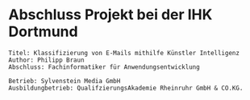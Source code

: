 # Abschluss Projekt bei der IHK Dortmund

    Titel: Klassifizierung von E-Mails mithilfe Künstler Intelligenz
    Author: Philipp Braun
    Abschluss: Fachinformatiker für Anwendungsentwicklung 
    
    Betrieb: Sylvenstein Media GmbH
    Ausbildungbetrieb: QualifzierungsAkademie Rheinruhr GmbH & CO.KG.